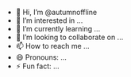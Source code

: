 - 👋 Hi, I’m @autumnoffline
- 👀 I’m interested in ...
- 🌱 I’m currently learning ...
- 💞️ I’m looking to collaborate on ...
- 📫 How to reach me ...
- 😄 Pronouns: ...
- ⚡ Fun fact: ...

<!---
autumnoffline/autumnoffline is a ✨ special ✨ repository because its `README.md` (this file) appears on your GitHub profile.
You can click the Preview link to take a look at your changes.
--->
